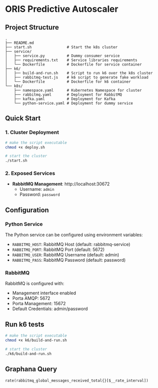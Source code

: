 # ORIS Predictive Autoscaler

## Project Structure

```
.
├── README.md
├── start.sh                # Start the k8s cluster
├── service/
│   ├── service.py          # Dummy consumer service
│   ├── requirements.txt    # Service libraries requirements
│   └── Dockerfile          # Dockerfile for service container
├── k6/
│   ├── build-and-run.sh    # Script to run k6 over the k8s cluster
│   ├── rabbitmq-test.js    # k6 script to generate fake workload
│   └── Dockerfile          # Dockerfile for k6 container
└── k8s/
    ├── namespace.yaml      # Kubernetes Namespace for cluster
    ├── rabbitmq.yaml       # Deployment for RabbitMQ
    ├── kafka.yaml          # Deployment for Kafka
    └── python-service.yaml # Deployment for dummy service
```

## Quick Start

### 1. Cluster Deployment

```bash
# make the script executable
chmod +x deploy.sh

# start the cluster
./start.sh
```

### 2. Exposed Services

- **RabbitMQ Management**: http://localhost:30672
  - Username: `admin`
  - Password: `password`


## Configuration

### Python Service

The Python service can be configured using environment variables:
- `RABBITMQ_HOST`: RabbitMQ Host (default: rabbitmq-service)
- `RABBITMQ_PORT`: RabbitMQ Port (default: 5672)
- `RABBITMQ_USER`: RabbitMQ Username (default: admin)
- `RABBITMQ_PASS`: RabbitMQ Password (default: password)

### RabbitMQ

RabbitMQ is configured with:
- Management interface enabled
- Porta AMQP: 5672
- Porta Management: 15672
- Default Credentials: admin/password

## Run k6 tests
```bash
# make the script executable
chmod +x k6/build-and-run.sh

# start the cluster
./k6/build-and-run.sh
```

## Graphana Query
```
rate(rabbitmq_global_messages_received_total{}[$__rate_interval])
```